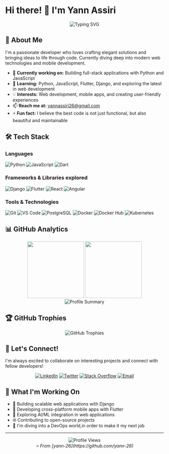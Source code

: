 # Hi there! 👋 I'm Yann Assiri

<div align="center">
  <img src="https://readme-typing-svg.herokuapp.com?font=Fira+Code&pause=1000&color=36BCF7&center=true&vCenter=true&width=435&lines=Full+Stack+Developer;Python+Enthusiast;Always+Learning+New+Things" alt="Typing SVG" />
</div>

## 🚀 About Me

I'm a passionate developer who loves crafting elegant solutions and bringing ideas to life through code. Currently diving deep into modern web technologies and mobile development.

- 🔭 **Currently working on:** Building full-stack applications with Python and JavaScript
- 🌱 **Learning:** Python, JavaScript, Flutter, Django, and exploring the latest in web development
- 💡 **Interests:** Web development, mobile apps, and creating user-friendly experiences
- 📫 **Reach me at:** [yannassiri26@gmail.com](mailto:yannassiri26@gmail.com)
- ⚡ **Fun fact:** I believe the best code is not just functional, but also beautiful and maintainable

## 🛠️ Tech Stack

### **Languages**
![Python](https://img.shields.io/badge/Python-3776AB?style=for-the-badge&logo=python&logoColor=white)
![JavaScript](https://img.shields.io/badge/JavaScript-F7DF1E?style=for-the-badge&logo=javascript&logoColor=black)
![Dart](https://img.shields.io/badge/Dart-0175C2?style=for-the-badge&logo=dart&logoColor=white)

### **Frameworks & Libraries explored**
![Django](https://img.shields.io/badge/Django-092E20?style=for-the-badge&logo=django&logoColor=white)
![Flutter](https://img.shields.io/badge/Flutter-02569B?style=for-the-badge&logo=flutter&logoColor=white)
![React](https://img.shields.io/badge/React-20232A?style=for-the-badge&logo=react&logoColor=61DAFB)
![Angular](https://img.shields.io/badge/Angular-DD0031?style=for-the-badge&logo=angular&logoColor=white)

### **Tools & Technologies**
![Git](https://img.shields.io/badge/Git-F05032?style=for-the-badge&logo=git&logoColor=white)
![VS Code](https://img.shields.io/badge/VS_Code-007ACC?style=for-the-badge&logo=visual-studio-code&logoColor=white)
![PostgreSQL](https://img.shields.io/badge/PostgreSQL-316192?style=for-the-badge&logo=postgresql&logoColor=white)
![Docker](https://img.shields.io/badge/Docker-2496ED?style=for-the-badge&logo=docker&logoColor=white)
![Docker Hub](https://img.shields.io/badge/Docker_Hub-2496ED?style=for-the-badge&logo=docker&logoColor=white)
![Kubernetes](https://img.shields.io/badge/Kubernetes-326CE5?style=for-the-badge&logo=kubernetes&logoColor=white)


## 📊 GitHub Analytics

<div align="center">
  <img height="180em" src="https://github-readme-stats.vercel.app/api?username=yann-26&show_icons=true&theme=tokyonight&include_all_commits=true&count_private=true"/>
  <img height="180em" src="https://github-readme-stats.vercel.app/api/top-langs/?username=yann-26&layout=compact&langs_count=8&theme=tokyonight"/>
</div>

<div align="center">
  <img src="https://github-profile-summary-cards.vercel.app/api/cards/profile-details?username=yann-26&theme=tokyonight" alt="Profile Summary" />
</div>

## 🏆 GitHub Trophies
<div align="center">
  <img src="https://github-profile-trophy.vercel.app/?username=yann-26&theme=tokyonight&row=1&column=6" alt="GitHub Trophies" />
</div>

## 🤝 Let's Connect!

I'm always excited to collaborate on interesting projects and connect with fellow developers!

<div align="center">
  
[![LinkedIn](https://img.shields.io/badge/LinkedIn-0077B5?style=for-the-badge&logo=linkedin&logoColor=white)](https://linkedin.com/in/yannassiri)
[![Twitter](https://img.shields.io/badge/Twitter-1DA1F2?style=for-the-badge&logo=twitter&logoColor=white)](https://twitter.com/yannassiri)
[![Stack Overflow](https://img.shields.io/badge/Stack_Overflow-FE7A16?style=for-the-badge&logo=stack-overflow&logoColor=white)](https://stackoverflow.com/users/yannassiri)
[![Email](https://img.shields.io/badge/Email-D14836?style=for-the-badge&logo=gmail&logoColor=white)](mailto:yannassiri26@gmail.com)

</div>

## 💼 What I'm Working On

- 🔨 Building scalable web applications with Django
- 📱 Developing cross-platform mobile apps with Flutter
- 🧠 Exploring AI/ML integration in web applications
- 🌐 Contributing to open-source projects
- 🧠 I'm diving into a DevOps world,in order to make it my next job 

---

<div align="center">
  <img src="https://komarev.com/ghpvc/?username=yann-26&color=blue&style=flat-square&label=Profile+Views" alt="Profile Views" />
</div>

<div align="center">
  <i>⭐️ From [yann-26](https://github.com/yann-26)</i>
</div>
